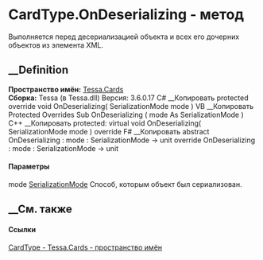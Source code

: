 # CardType.OnDeserializing - метод
Выполняется перед десериализацией объекта и всех его дочерних объектов из
элемента XML.
##  __Definition
 **Пространство имён:** [Tessa.Cards](N_Tessa_Cards.htm)  
 **Сборка:** Tessa (в Tessa.dll) Версия: 3.6.0.17
C# __Копировать
     protected override void OnDeserializing(
    	SerializationMode mode
    )
VB __Копировать
     Protected Overrides Sub OnDeserializing ( 
    	mode As SerializationMode
    )
C++ __Копировать
     protected:
    virtual void OnDeserializing(
    	SerializationMode mode
    ) override
F# __Копировать
     abstract OnDeserializing : 
            mode : SerializationMode -> unit 
    override OnDeserializing : 
            mode : SerializationMode -> unit 
#### Параметры
mode [SerializationMode](T_Tessa_Cards_SerializationMode.htm)
    Способ, которым объект был сериализован.
##  __См. также
#### Ссылки
[CardType - ](T_Tessa_Cards_CardType.htm)
[Tessa.Cards - пространство имён](N_Tessa_Cards.htm)
